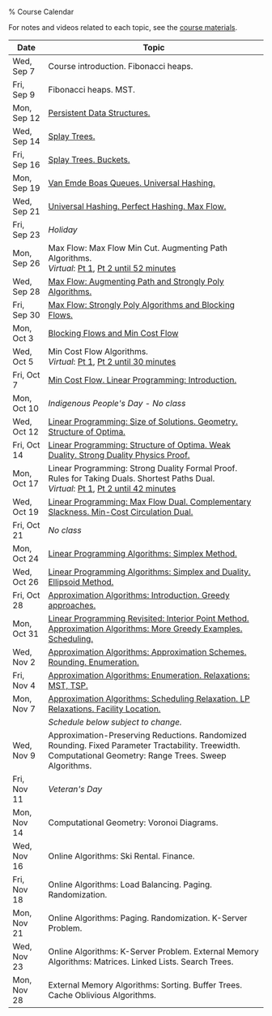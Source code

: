 % Course Calendar

For notes and videos related to each topic, see the [course materials](materials.html).

| Date           | Topic                                                                    |
|----------------|--------------------------------------------------------------------------|
| Wed, Sep 7     | Course introduction. Fibonacci heaps.
| Fri, Sep 9     | Fibonacci heaps. MST.
| Mon, Sep 12    | [Persistent Data Structures.](https://youtu.be/D9btHIAk4ac)
| Wed, Sep 14    | [Splay Trees.](https://youtu.be/56AGGEkdA2g)
| Fri, Sep 16    | [Splay Trees. Buckets.](https://youtu.be/HCQJfTyMwi8)
| Mon, Sep 19    | [Van Emde Boas Queues. Universal Hashing.](https://youtu.be/4B3Y-NfBgW0)
| Wed, Sep 21    | [Universal Hashing. Perfect Hashing. Max Flow.](https://youtu.be/MrL1NbUodsw)
| Fri, Sep 23    | *Holiday*                                                                
| Mon, Sep 26    | Max Flow: Max Flow Min Cut. Augmenting Path Algorithms.<br>*Virtual*: [Pt 1](https://youtu.be/8SNNFjxKEJg?t=3088), [Pt 2 until 52 minutes](https://youtu.be/L3uhqXpo1t0?t=297)
| Wed, Sep 28    | [Max Flow: Augmenting Path and Strongly Poly Algorithms.](https://youtu.be/J0qMsPcXh08)
| Fri, Sep 30    | [Max Flow: Strongly Poly Algorithms and Blocking Flows.](https://youtu.be/_7Yf8OzSnHI)
| Mon, Oct 3     | [Blocking Flows and Min Cost Flow](https://youtu.be/DRZuoNzAVUU)
| Wed, Oct 5     | Min Cost Flow Algorithms.<br>*Virtual*: [Pt 1](https://youtu.be/Fi_AiRKWoUI?t=2860), [Pt 2 until 30 minutes](https://youtu.be/W-C8qtkUJZY)
| Fri, Oct 7     | [Min Cost Flow. Linear Programming: Introduction.](https://youtu.be/8qBklv7DqEQ)
| Mon, Oct 10    | *Indigenous People's Day - No class*
| Wed, Oct 12    | [Linear Programming: Size of Solutions. Geometry. Structure of Optima.](https://youtu.be/9OVslCDCNe4)
| Fri, Oct 14    | [Linear Programming: Structure of Optima. Weak Duality. Strong Duality Physics Proof.](https://youtu.be/A9DraWTBoq8)
| Mon, Oct 17    | Linear Programming: Strong Duality Formal Proof. Rules for Taking Duals. Shortest Paths Dual.<br>*Virtual*: [Pt 1](https://youtu.be/AljrKkaQSyA?t=2703), [Pt 2 until 42 minutes](https://www.youtube.com/watch?v=96gDpxJkJtc)
| Wed, Oct 19    | [Linear Programming: Max Flow Dual. Complementary Slackness. Min-Cost Circulation Dual.](https://youtu.be/0pQDm54dDxM)
| Fri, Oct 21    | *No class*
| Mon, Oct 24    | [Linear Programming Algorithms: Simplex Method.](https://youtu.be/rIfTLjekQNk)
| Wed, Oct 26    | [Linear Programming Algorithms: Simplex and Duality. Ellipsoid Method.](https://youtu.be/HRmji2_3hUU)
| Fri, Oct 28    | [Approximation Algorithms: Introduction. Greedy approaches.](https://youtu.be/oJ2twKyHSAk)
| Mon, Oct 31    | [Linear Programming Revisited: Interior Point Method. Approximation Algorithms: More Greedy Examples. Scheduling.](https://youtu.be/QUqwXEY1L08)
| Wed, Nov 2     | [Approximation Algorithms: Approximation Schemes. Rounding. Enumeration.](https://youtu.be/qeRwWtrfvQQ)
| Fri, Nov 4     | [Approximation Algorithms: Enumeration. Relaxations: MST, TSP.](https://youtu.be/L1ya3h7VDdg)
| Mon, Nov 7     | [Approximation Algorithms: Scheduling Relaxation. LP Relaxations. Facility Location.](https://youtu.be/f7SzcflsSXk)
|                | *Schedule below subject to change.*
| Wed, Nov 9     | Approximation-Preserving Reductions. Randomized Rounding. Fixed Parameter Tractability. Treewidth. Computational Geometry: Range Trees. Sweep Algorithms.
| Fri, Nov 11    | *Veteran's Day*
| Mon, Nov 14    | Computational Geometry: Voronoi Diagrams.
| Wed, Nov 16    | Online Algorithms: Ski Rental. Finance.
| Fri, Nov 18    | Online Algorithms: Load Balancing. Paging. Randomization.
| Mon, Nov 21    | Online Algorithms: Paging. Randomization. K-Server Problem.
| Wed, Nov 23    | Online Algorithms: K-Server Problem. External Memory Algorithms: Matrices. Linked Lists. Search Trees.
| Mon, Nov 28    | External Memory Algorithms: Sorting. Buffer Trees. Cache Oblivious Algorithms.
